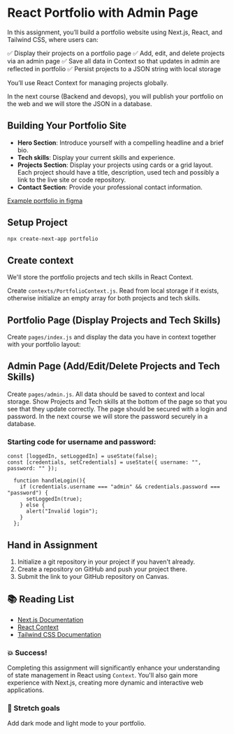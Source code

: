 # React Portfolio with Admin Page

In this assignment, you’ll build a portfolio website using Next.js, React, and Tailwind CSS, where users can:

✅ Display their projects on a portfolio page
✅ Add, edit, and delete projects via an admin page
✅ Save all data in Context so that updates in admin are reflected in portfolio
✅ Persist projects to a JSON string with local storage

You’ll use React Context for managing projects globally.

In the next course (Backend and devops), you will publish your portfolio on the web and we will store the JSON in a database.

## Building Your Portfolio Site

- **Hero Section**: Introduce yourself with a compelling headline and a brief bio.
- **Tech skills**: Display your current skills and experience.
- **Projects Section**: Display your projects using cards or a grid layout. Each project should have a title, description, used tech and possibly a link to the live site or code repository.
- **Contact Section**: Provide your professional contact information.

[Example portfolio in figma](https://www.figma.com/community/file/1116246660507537002)

## Setup Project

```bash
npx create-next-app portfolio
```

## Create context

We'll store the portfolio projects and tech skills in React Context.

Create `contexts/PortfolioContext.js`. Read from local storage if it exists, otherwise initialize an empty array for both projects and tech skills.

## Portfolio Page (Display Projects and Tech Skills)

Create `pages/index.js` and display the data you have in context together with your portfolio layout:

## Admin Page (Add/Edit/Delete Projects and Tech Skills)

Create `pages/admin.js`. All data should be saved to context and local storage.
Show Projects and Tech skills at the bottom of the page so that you see that they update correctly. The page should be secured with a login and password. In the next course we will store the password securely in a database.

### Starting code for username and password:

```
const [loggedIn, setLoggedIn] = useState(false);
const [credentials, setCredentials] = useState({ username: "", password: "" });

  function handleLogin(){
    if (credentials.username === "admin" && credentials.password === "password") {
      setLoggedIn(true);
    } else {
      alert("Invalid login");
    }
  };
```

## Hand in Assignment

1. Initialize a git repository in your project if you haven't already.
2. Create a repository on GitHub and push your project there.
3. Submit the link to your GitHub repository on Canvas.

## :books: Reading List

- [Next.js Documentation](https://nextjs.org/docs)
- [React Context](https://reactjs.org/docs/context.html)
- [Tailwind CSS Documentation](https://tailwindcss.com/docs)

### :boom: Success!

Completing this assignment will significantly enhance your understanding of state management in React using `Context`. You'll also gain more experience with Next.js, creating more dynamic and interactive web applications.

### :runner: Stretch goals

Add dark mode and light mode to your portfolio.
